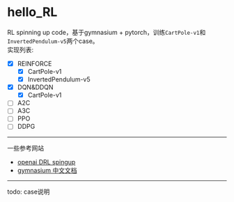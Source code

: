 # hello_RL

RL spinning up code，基于gymnasium + pytorch，训练`CartPole-v1`和`InvertedPendulum-v5`两个case。  
实现列表:
- [x] REINFORCE
  - [x] CartPole-v1
  - [x] InvertedPendulum-v5
- [x] DQN&DDQN
  - [x] CartPole-v1
- [ ] A2C
- [ ] A3C
- [ ] PPO
- [ ] DDPG

---

一些参考网站
- [openai DRL spingup](https://spinningup.openai.com/en/latest/)
- [gymnasium 中文文档](https://gymnasium.org.cn/)

---

todo: case说明
